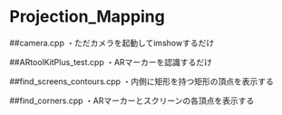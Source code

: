 Projection_Mapping
==================

##camera.cpp
・ただカメラを起動してimshowするだけ

##ARtoolKitPlus_test.cpp
・ARマーカーを認識するだけ

##find_screens_contours.cpp
・内側に矩形を持つ矩形の頂点を表示する

##find_corners.cpp
・ARマーカーとスクリーンの各頂点を表示する
